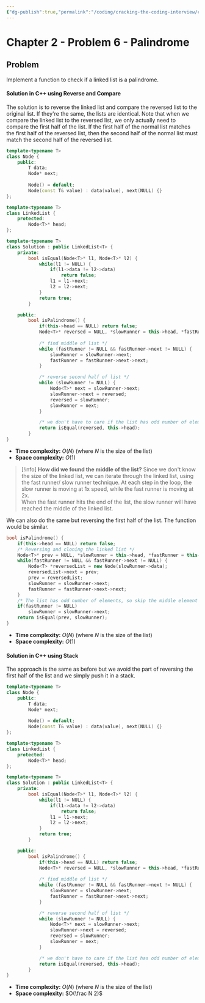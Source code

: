 ```yaml
---
{"dg-publish":true,"permalink":"/coding/cracking-the-coding-interview/chapter-2/problem-6-palindrome/","created":"2023-01-25T12:32:43.930+01:00","updated":"2023-03-29T00:27:48.517+02:00"}
---
```


# Chapter 2 - Problem 6 - Palindrome
## Problem
Implement a function to check if a linked list is a palindrome.

#### Solution in C++ using Reverse and Compare
The solution is to reverse the linked list and compare the reversed list to the original list. If they're the
same, the lists are identical.
Note that when we compare the linked list to the reversed list, we only actually need to compare the first
half of the list. If the first half of the normal list matches the first half of the reversed list, then the second half
of the normal list must match the second half of the reversed list.
```cpp
template<typename T>
class Node {
    public:
        T data;
        Node* next;
        
        Node() = default;
        Node(const T& value) : data(value), next(NULL) {}
};

template<typename T>
class LinkedList {
    protected:
        Node<T>* head;
};

template<typename T>
class Solution : public LinkedList<T> {
    private:
        bool isEqual(Node<T>* l1, Node<T>* l2) {
            while(l1 != NULL) {
                if(l1->data != l2->data)
                    return false;
                l1 = l1->next;
                l2 = l2->next;
            }
            return true;
        }

    public:
        bool isPalindrome() {
            if(this->head == NULL) return false;
            Node<T>* reversed = NULL, *slowRunner = this->head, *fastRunner = this->head;
            
            /* find middle of list */
            while (fastRunner != NULL && fastRunner->next != NULL) {
                slowRunner = slowRunner->next;
                fastRunner = fastRunner->next->next;
            }

            /* reverse second half of list */
            while (slowRunner != NULL) {
                Node<T>* next = slowRunner->next;
                slowRunner->next = reversed;
                reversed = slowRunner;
                slowRunner = next;
            }

            /* we don't have to care if the list has odd number of elements */
            return isEqual(reversed, this->head);
        }
}
```
- **Time complexity:** $O(N)$ (where _N_ is the size of the list)
- **Space complexity:** $O(1)$

> [!info] **How did we found the middle of the list?** 
> Since we don't know the size of the linked list, we can iterate through the linked list, using the fast runner/ slow runner technique. At each step in the loop, the slow runner is moving at 1x speed, while the fast runner is moving at 2x.  
> When the fast runner hits the end of the list, the slow runner will have reached the middle of the linked list.

We can also do the same but reversing the first half of the list. The function would be similar.
```cpp
bool isPalindrome() {
    if(this->head == NULL) return false;
    /* Reversing and cloning the linked list */
    Node<T>* prev = NULL, *slowRunner = this->head, *fastRunner = this->head;
    while(fastRunner != NULL && fastRunner->next != NULL) {
        Node<T> *reversedList = new Node(slowRunner->data);
        reversedList->next = prev;
        prev = reversedList;
        slowRunner = slowRunner->next;
        fastRunner = fastRunner->next->next;
    }
    /* The list has odd number of elements, so skip the middle element */
    if(fastRunner != NULL)
        slowRunner = slowRunner->next;
    return isEqual(prev, slowRunner);
}
```
- **Time complexity:** $O(N)$ (where _N_ is the size of the list)
- **Space complexity:** $O(1)$

#### Solution in C++ using Stack
The approach is the same as before but we avoid the part of reversing the first half of the list and we simply push it in a stack.

```cpp
template<typename T>
class Node {
    public:
        T data;
        Node* next;
        
        Node() = default;
        Node(const T& value) : data(value), next(NULL) {}
};

template<typename T>
class LinkedList {
    protected:
        Node<T>* head;
};

template<typename T>
class Solution : public LinkedList<T> {
    private:
        bool isEqual(Node<T>* l1, Node<T>* l2) {
            while(l1 != NULL) {
                if(l1->data != l2->data)
                    return false;
                l1 = l1->next;
                l2 = l2->next;
            }
            return true;
        }

    public:
        bool isPalindrome() {
            if(this->head == NULL) return false;
            Node<T>* reversed = NULL, *slowRunner = this->head, *fastRunner = this->head;
            
            /* find middle of list */
            while (fastRunner != NULL && fastRunner->next != NULL) {
                slowRunner = slowRunner->next;
                fastRunner = fastRunner->next->next;
            }

            /* reverse second half of list */
            while (slowRunner != NULL) {
                Node<T>* next = slowRunner->next;
                slowRunner->next = reversed;
                reversed = slowRunner;
                slowRunner = next;
            }

            /* we don't have to care if the list has odd number of elements */
            return isEqual(reversed, this->head);
        }
}
```
- **Time complexity:** $O(N)$ (where _N_ is the size of the list)
- **Space complexity:** $O(\frac N 2)$
